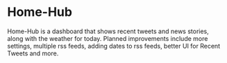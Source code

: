 # Home-Hub

Home-Hub is a dashboard that shows recent tweets and news stories, along with the weather for today. Planned improvements include more settings, multiple rss feeds, adding dates to rss feeds, better UI for Recent Tweets and more.
